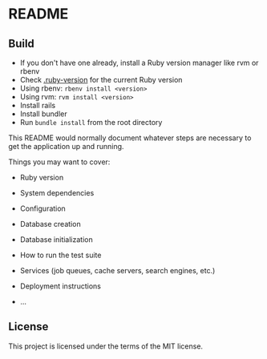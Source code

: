 # README


## Build

* If you don't have one already, install a Ruby version manager like rvm or rbenv
* Check [.ruby-version](.ruby-version) for the current Ruby version
 * Using rbenv: `rbenv install <version>`
 * Using rvm: `rvm install <version>`
* Install rails
* Install bundler
* Run `bundle install` from the root directory



This README would normally document whatever steps are necessary to get the
application up and running.

Things you may want to cover:

* Ruby version

* System dependencies

* Configuration

* Database creation

* Database initialization

* How to run the test suite

* Services (job queues, cache servers, search engines, etc.)

* Deployment instructions

* ...

## License
This project is licensed under the terms of the MIT license.
